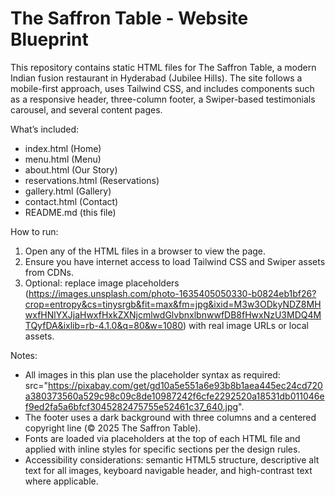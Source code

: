 # The Saffron Table - Website Blueprint

This repository contains static HTML files for The Saffron Table, a modern Indian fusion restaurant in Hyderabad (Jubilee Hills). The site follows a mobile-first approach, uses Tailwind CSS, and includes components such as a responsive header, three-column footer, a Swiper-based testimonials carousel, and several content pages.

What’s included:
- index.html (Home)
- menu.html (Menu)
- about.html (Our Story)
- reservations.html (Reservations)
- gallery.html (Gallery)
- contact.html (Contact)
- README.md (this file)

How to run:
1) Open any of the HTML files in a browser to view the page.
2) Ensure you have internet access to load Tailwind CSS and Swiper assets from CDNs.
3) Optional: replace image placeholders (https://images.unsplash.com/photo-1635405050330-b0824eb1bf26?crop=entropy&cs=tinysrgb&fit=max&fm=jpg&ixid=M3w3ODkyNDZ8MHwxfHNlYXJjaHwxfHxkZXNjcmlwdGlvbnxlbnwwfDB8fHwxNzU3MDQ4MTQyfDA&ixlib=rb-4.1.0&q=80&w=1080) with real image URLs or local assets.

Notes:
- All images in this plan use the placeholder syntax as required: src="https://pixabay.com/get/gd10a5e551a6e93b8b1aea445ec24cd720a380373560a529c98c09c8de10987242f6cfe2292520a18531db011046ef9ed2fa5a6bfcf3045282475755e52461c37_640.jpg".
- The footer uses a dark background with three columns and a centered copyright line (© 2025 The Saffron Table).
- Fonts are loaded via placeholders at the top of each HTML file and applied with inline styles for specific sections per the design rules.
- Accessibility considerations: semantic HTML5 structure, descriptive alt text for all images, keyboard navigable header, and high-contrast text where applicable.